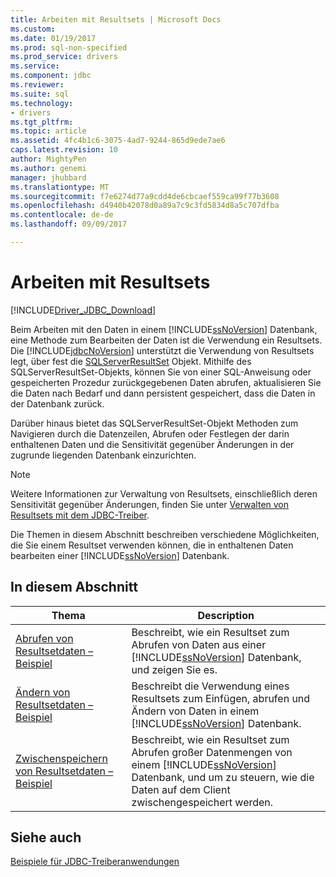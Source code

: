 ```yaml
---
title: Arbeiten mit Resultsets | Microsoft Docs
ms.custom: 
ms.date: 01/19/2017
ms.prod: sql-non-specified
ms.prod_service: drivers
ms.service: 
ms.component: jdbc
ms.reviewer: 
ms.suite: sql
ms.technology:
- drivers
ms.tgt_pltfrm: 
ms.topic: article
ms.assetid: 4fc4b1c6-3075-4ad7-9244-865d9ede7ae6
caps.latest.revision: 10
author: MightyPen
ms.author: genemi
manager: jhubbard
ms.translationtype: MT
ms.sourcegitcommit: f7e6274d77a9cdd4de6cbcaef559ca99f77b3608
ms.openlocfilehash: d4940b42078d0a89a7c9c3fd5834d8a5c707dfba
ms.contentlocale: de-de
ms.lasthandoff: 09/09/2017

---
```

# <a name="working-with-result-sets"></a>Arbeiten mit Resultsets
[!INCLUDE[Driver_JDBC_Download](../../../includes/driver_jdbc_download.md)]

  Beim Arbeiten mit den Daten in einem [!INCLUDE[ssNoVersion](../../../includes/ssnoversion_md.md)] Datenbank, eine Methode zum Bearbeiten der Daten ist die Verwendung ein Resultsets. Die [!INCLUDE[jdbcNoVersion](../../../includes/jdbcnoversion_md.md)] unterstützt die Verwendung von Resultsets legt, über fest die [SQLServerResultSet](../../../connect/jdbc/reference/sqlserverresultset-class.md) Objekt. Mithilfe des SQLServerResultSet-Objekts, können Sie von einer SQL-Anweisung oder gespeicherten Prozedur zurückgegebenen Daten abrufen, aktualisieren Sie die Daten nach Bedarf und dann persistent gespeichert, dass die Daten in der Datenbank zurück.  
  
 Darüber hinaus bietet das SQLServerResultSet-Objekt Methoden zum Navigieren durch die Datenzeilen, Abrufen oder Festlegen der darin enthaltenen Daten und die Sensitivität gegenüber Änderungen in der zugrunde liegenden Datenbank einzurichten.  
  
> [!NOTE]  
>  Weitere Informationen zur Verwaltung von Resultsets, einschließlich deren Sensitivität gegenüber Änderungen, finden Sie unter [Verwalten von Resultsets mit dem JDBC-Treiber](../../../connect/jdbc/managing-result-sets-with-the-jdbc-driver.md).  
  
 Die Themen in diesem Abschnitt beschreiben verschiedene Möglichkeiten, die Sie einem Resultset verwenden können, die in enthaltenen Daten bearbeiten einer [!INCLUDE[ssNoVersion](../../../includes/ssnoversion_md.md)] Datenbank.  
  
## <a name="in-this-section"></a>In diesem Abschnitt  
  
|Thema|Description|  
|-----------|-----------------|  
|[Abrufen von Resultsetdaten – Beispiel](../../../connect/jdbc/retrieving-result-set-data-sample.md)|Beschreibt, wie ein Resultset zum Abrufen von Daten aus einer [!INCLUDE[ssNoVersion](../../../includes/ssnoversion_md.md)] Datenbank, und zeigen Sie es.|  
|[Ändern von Resultsetdaten – Beispiel](../../../connect/jdbc/modifying-result-set-data-sample.md)|Beschreibt die Verwendung eines Resultsets zum Einfügen, abrufen und Ändern von Daten in einem [!INCLUDE[ssNoVersion](../../../includes/ssnoversion_md.md)] Datenbank.|  
|[Zwischenspeichern von Resultsetdaten – Beispiel](../../../connect/jdbc/caching-result-set-data-sample.md)|Beschreibt, wie ein Resultset zum Abrufen großer Datenmengen von einem [!INCLUDE[ssNoVersion](../../../includes/ssnoversion_md.md)] Datenbank, und um zu steuern, wie die Daten auf dem Client zwischengespeichert werden.|  
  
## <a name="see-also"></a>Siehe auch  
 [Beispiele für JDBC-Treiberanwendungen](../../../connect/jdbc/sample-jdbc-driver-applications.md)  
  
  

